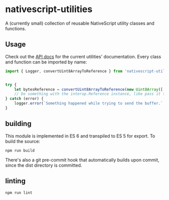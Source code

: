 # nativescript-utilities

A (currently small) collection of reusable NativeScript utility classes and functions.


## Usage

Check out the [API docs](https://github.com/BinaryNate/nativescript-utilities/blob/master/docs/api.md) for the current utilities' documentation. Every class and function can be imported by name:

```js
import { Logger, convertUint8ArrayToReference } from 'nativescript-utilities';


try {
    let bytesReference = convertUint8ArrayToReference(new Uint8Array([ 0x90, 0xC3, 0xFF ]));
    // Do something with the interop.Reference instance, like pass it to some native C library.
} catch (error) {
    logger.error(`Something happened while trying to send the buffer.`, { error });
}
```

## building

This module is implemented in ES 6 and transpiled to ES 5 for export. To build the source:

```
npm run build
```

There's also a git pre-commit hook that automatically builds upon commit, since the dist directory is committed.

## linting

```
npm run lint
```
